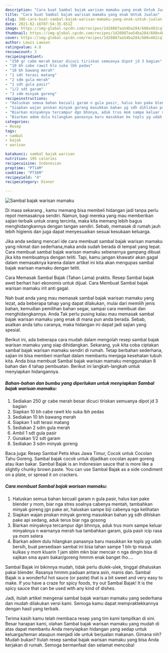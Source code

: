 ```yaml
---
description: "Cara buat Sambal bajak warisan mamaku yang enak Untuk Jualan"
title: "Cara buat Sambal bajak warisan mamaku yang enak Untuk Jualan"
slug: 386-cara-buat-sambal-bajak-warisan-mamaku-yang-enak-untuk-jualan
date: 2021-02-16T07:54:35.651Z
image: https://img-global.cpcdn.com/recipes/1d20887aa54ba284/680x482cq70/sambal-bajak-warisan-mamaku-foto-resep-utama.jpg
thumbnail: https://img-global.cpcdn.com/recipes/1d20887aa54ba284/680x482cq70/sambal-bajak-warisan-mamaku-foto-resep-utama.jpg
cover: https://img-global.cpcdn.com/recipes/1d20887aa54ba284/680x482cq70/sambal-bajak-warisan-mamaku-foto-resep-utama.jpg
author: Lewis Lawson
ratingvalue: 4.8
reviewcount: 3
recipeingredient:
- "250 gr cabe merah besar dicuci tiriskan semuanya dipot jd 3 bagian"
- "10 bh cabe rawit klo suka lbh pedas"
- "10 bh bawang merah"
- "1 sdt terasi matang"
- "2 sdm gula merah"
- "1 sdt gula pasir"
- "1/2 sdt garam"
- "3 sdm minyak goreng"
recipeinstructions:
- "Haluskan semua bahan kecuali garam n gula pasir, halus kan pake blender y mom, biar nga stres soalnya cabenya mentah, tambahkan minyak goreng jgn pake air, haluskan sampe biji cabenya nga kelihatan"
- "Siapkan wajan pnskan minyak goreng masukkan bahan yg sdh dihlskan pake api sedang, aduk terus biar nga gosong"
- "Biarkan minyaknya tercampur dgn bhnnya, aduk trus mom sampe keluar minyaknya n warnanya merah tua tambahkan garam, gula pasir icip rasa ya mom selera"
- "Biarkan adem dulu hilangkan panasnya baru masukkan ke topls yg udah bersih, buat persediaan sambal ini bisa tahan sampe 1 bln tp masuk kulkas y mom kluarin 1 jam sblm mkn biar mencair n nga dingin bisa di sajikan sma ayam bakar/goreng hmmm enak banget lho...."
categories:
- Resep
tags:
- sambal
- bajak
- warisan

katakunci: sambal bajak warisan 
nutrition: 195 calories
recipecuisine: Indonesian
preptime: "PT14M"
cooktime: "PT36M"
recipeyield: "4"
recipecategory: Dinner

---
```



![Sambal bajak warisan mamaku](https://img-global.cpcdn.com/recipes/1d20887aa54ba284/680x482cq70/sambal-bajak-warisan-mamaku-foto-resep-utama.jpg)

Di masa  sekarang , kamu memang bisa membeli hidangan jadi tanpa perlu repot memasaknya sendiri. Namun, bagi mereka yang mau memberikan sajian terbaik untuk orang tercinta, maka kita memang lebih bagus menghidangkannya dengan tangan sendiri. Sebab, memasak di rumah jauh lebih higienis dan juga dapat menyesuaikan sesuai kesukaan keluarga.

Jika anda sedang mencari ide cara membuat sambal bajak warisan mamaku yang nikmat dan sederhana,maka anda sudah berada di tempat yang tepat. Cara membuat sambal bajak warisan mamaku  sebenarnya gampang dibuat jika kita membuatnya dengan teliti. Tapi, kamu jangan khawatir akan gagal dalam memasaknya 
karena dalam artikel ini kita akan mengupas sambal bajak warisan mamaku dengan teliti.  

Cara Memasak Sambal Bajak (Tahan Lama) praktis. Resep Sambal bajak awet berhari hari ekonomis untuk dijual. Cara Membuat Sambal bajak warisan mamaku irit anti gagal.

Nah buat anda yang mau memasak sambal bajak warisan mamaku yang lezat, ada beberapa tahap yang dapat dilakukan, mulai dari memilih jenis bahan, kemudian pemilihan bahan segar, sampai cara membuat dan menghidangkannya. Anda Tak perlu pusing kalau mau memasak sambal bajak warisan mamaku yang enak di mana pun anda berada. Sebab, asalkan anda  tahu caranya, maka hidangan ini dapat jadi sajian yang spesial.

Berikut ini, ada beberapa cara mudah dalam mengolah resep sambal bajak warisan mamaku yang siap dihidangkan. Sekarang, yuk kita coba ciptakan sambal bajak warisan mamaku sendiri di rumah. Tetap berbahan sederhana, sajian ini bisa memberi manfaat dalam membantu menjaga kesehatan tubuh kita. Anda bisa membuat Sambal bajak warisan mamaku menggunakan 8 bahan dan 4 tahap pembuatan. Berikut ini langkah-langkah untuk menyiapkan hidangannya.

<!--inarticleads1-->

##### Bahan-bahan dan bumbu yang diperlukan untuk menyiapkan Sambal bajak warisan mamaku:

1. Sediakan 250 gr cabe merah besar dicuci tiriskan semuanya dipot jd 3 bagian
1. Siapkan 10 bh cabe rawit klo suka lbh pedas
1. Sediakan 10 bh bawang merah
1. Siapkan 1 sdt terasi matang
1. Sediakan 2 sdm gula merah
1. Ambil 1 sdt gula pasir
1. Gunakan 1/2 sdt garam
1. Sediakan 3 sdm minyak goreng


Baca juga: Resep Sambal Petis khas Jawa Timur, Cocok untuk Cocolan Tahu Goreng. Sambal bajak cocok untuk dijadikan cocolan ayam goreng atau ikan bakar. Sambal Bajak is an Indonesian sauce that is more like a slightly chunky brown paste. You can use Sambal Bajak as a side condiment on a plate, or spread it on crackers. 

<!--inarticleads2-->

##### Cara membuat Sambal bajak warisan mamaku:

1. Haluskan semua bahan kecuali garam n gula pasir, halus kan pake blender y mom, biar nga stres soalnya cabenya mentah, tambahkan minyak goreng jgn pake air, haluskan sampe biji cabenya nga kelihatan
1. Siapkan wajan pnskan minyak goreng masukkan bahan yg sdh dihlskan pake api sedang, aduk terus biar nga gosong
1. Biarkan minyaknya tercampur dgn bhnnya, aduk trus mom sampe keluar minyaknya n warnanya merah tua tambahkan garam, gula pasir icip rasa ya mom selera
1. Biarkan adem dulu hilangkan panasnya baru masukkan ke topls yg udah bersih, buat persediaan sambal ini bisa tahan sampe 1 bln tp masuk kulkas y mom kluarin 1 jam sblm mkn biar mencair n nga dingin bisa di sajikan sma ayam bakar/goreng hmmm enak banget lho....


Sambal Bajak ini bikinnya mudah, tidak perlu diulek-ulek, tinggal dihaluskan pakai blender. Rasanya hmmm.paduan antara asin, manis dan. Sambal Bajak is a wonderful hot sauce (or paste) that is a bit sweet and very easy to make. If you have a craze for spicy foods, try out Sambal Bajak! It is the spicy sauce that can be used with any kind of dishes. 

Jadi, itulah artikel mengenai  sambal bajak warisan mamaku  yang sederhana dan mudah dilakukan versi kami. Semoga kamu dapat mempraktekkannya dengan hasil yang terbaik. 

Terima kasih kamu telah membaca resep yang tim kami tampilkan di sini. Besar harapan kami, olahan  Sambal bajak warisan mamaku yang mudah di atas dapat membantu Anda menyiapkan hidangan yang sedap untuk keluarga/teman ataupun menjadi ide untuk berjualan makanan. Gimana nih? Mudah bukan? Itulah resep sambal bajak warisan mamaku yang bisa Anda kerjakan di rumah. Semoga bermanfaat dan selamat mencoba!

